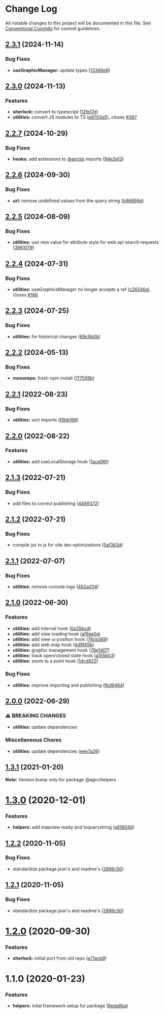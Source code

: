 # Change Log

All notable changes to this project will be documented in this file.
See [Conventional Commits](https://conventionalcommits.org) for commit guidelines.

## [2.3.1](https://github.com/agrc/kitchen-sink/compare/utilities-v2.3.0...utilities-v2.3.1) (2024-11-14)


### Bug Fixes

* **useGraphicManager:** update types ([13366e9](https://github.com/agrc/kitchen-sink/commit/13366e9316693b46f15f268860ba85e564ef7121))

## [2.3.0](https://github.com/agrc/kitchen-sink/compare/utilities-v2.2.7...utilities-v2.3.0) (2024-11-13)


### Features

* **sherlock:** convert to typescript ([12fe17d](https://github.com/agrc/kitchen-sink/commit/12fe17def4fa3c3458de5f9866f16715d90d7bbd))
* **utilities:** convert JS modules to TS ([e8703e5](https://github.com/agrc/kitchen-sink/commit/e8703e583f6b707ac9579b03432ef50a5e21b3d0)), closes [#367](https://github.com/agrc/kitchen-sink/issues/367)

## [2.2.7](https://github.com/agrc/kitchen-sink/compare/utilities-v2.2.6...utilities-v2.2.7) (2024-10-29)


### Bug Fixes

* **hooks:** add extensions to [@arcgis](https://github.com/arcgis) imports ([94e2e13](https://github.com/agrc/kitchen-sink/commit/94e2e13a2a2530de5bd9b6ce94e629162cdbe94e))

## [2.2.6](https://github.com/agrc/kitchen-sink/compare/utilities-v2.2.5...utilities-v2.2.6) (2024-09-30)


### Bug Fixes

* **url:** remove undefined values from the query string ([b96699d](https://github.com/agrc/kitchen-sink/commit/b96699d1dfdd4e63816f32850efd28d9e3a34cb1))

## [2.2.5](https://github.com/agrc/kitchen-sink/compare/utilities-v2.2.4...utilities-v2.2.5) (2024-08-09)


### Bug Fixes

* **utilities:** use new value for attribute style for web api search requests ([3961079](https://github.com/agrc/kitchen-sink/commit/3961079f5b9af9d56c7f61a96fb59afc89e927f9))

## [2.2.4](https://github.com/agrc/kitchen-sink/compare/utilities-v2.2.3...utilities-v2.2.4) (2024-07-31)


### Bug Fixes

* **utilities:** useGraphicsManager no longer accepts a ref ([c26546a](https://github.com/agrc/kitchen-sink/commit/c26546a7f9323f42e43ac385db1cbe7625d11ec8)), closes [#166](https://github.com/agrc/kitchen-sink/issues/166)

## [2.2.3](https://github.com/agrc/kitchen-sink/compare/utilities-v2.2.2...utilities-v2.2.3) (2024-07-25)


### Bug Fixes

* **utilities:** for historical changes ([69c9b0b](https://github.com/agrc/kitchen-sink/commit/69c9b0ba772a5b68d9e6cc1fdd6c25fc628cd512))

## [2.2.2](https://github.com/agrc/kitchen-sink/compare/utilities-v2.2.1...utilities-v2.2.2) (2024-05-13)


### Bug Fixes

* **monorepo:** fresh npm install ([7f7599b](https://github.com/agrc/kitchen-sink/commit/7f7599b6743b4e1c13d9617acafbb15d4b00f2c3))

## [2.2.1](https://github.com/agrc/kitchen-sink/compare/utilities-v2.2.0...utilities-v2.2.1) (2022-08-23)


### Bug Fixes

* **utilities:** sort imports ([f9bb166](https://github.com/agrc/kitchen-sink/commit/f9bb166b9e45a10d00131c4096337376d4c1f2ad))

## [2.2.0](https://github.com/agrc/kitchen-sink/compare/utilities-v2.1.3...utilities-v2.2.0) (2022-08-22)


### Features

* **utilities:** add useLocalStorage hook ([1aca06f](https://github.com/agrc/kitchen-sink/commit/1aca06f6183e04f094ae60ab2253a5e7bf1ce48f))

## [2.1.3](https://github.com/agrc/kitchen-sink/compare/utilities-v2.1.2...utilities-v2.1.3) (2022-07-21)


### Bug Fixes

* add files to correct publishing ([4499372](https://github.com/agrc/kitchen-sink/commit/4499372c102015acd59adc4d5342082a85548de4))

## [2.1.2](https://github.com/agrc/kitchen-sink/compare/utilities-v2.1.1...utilities-v2.1.2) (2022-07-21)


### Bug Fixes

* compile jsx to js for vite dev optimizations ([5af363d](https://github.com/agrc/kitchen-sink/commit/5af363d73630185a2a6b9ae1119ef0375d400e97))

## [2.1.1](https://github.com/agrc/kitchen-sink/compare/utilities-v2.1.0...utilities-v2.1.1) (2022-07-07)


### Bug Fixes

* **utilities:** remove console.logs ([462a204](https://github.com/agrc/kitchen-sink/commit/462a204c2d64a0a70b8d8eed015190d35ba86c6c))

## [2.1.0](https://github.com/agrc/kitchen-sink/compare/utilities-v2.0.0...utilities-v2.1.0) (2022-06-30)


### Features

* **utilities:** add interval hook ([0a35bcd](https://github.com/agrc/kitchen-sink/commit/0a35bcd2e303c818251aaab9b6fe601a05c4e8b6))
* **utilities:** add view loading hook ([af9ae0a](https://github.com/agrc/kitchen-sink/commit/af9ae0ad0ed01c54404c7f543f7114a713dd96fd))
* **utilities:** add view ui position hook ([78cb569](https://github.com/agrc/kitchen-sink/commit/78cb569c28af9e6b9cb149c8a7b2af80db888d4d))
* **utilities:** add web map hook ([4d9f45b](https://github.com/agrc/kitchen-sink/commit/4d9f45b981e45401fa4acda12dcc4d378ca33ad5))
* **utilities:** graphic management hook ([78e1d07](https://github.com/agrc/kitchen-sink/commit/78e1d079a679831db4a8231de1fd9f0d89417fd2))
* **utilities:** track open/closed state hook ([a155b03](https://github.com/agrc/kitchen-sink/commit/a155b0372d06c6adbda875c13a67997d9c70dfbd))
* **utilities:** zoom to a point hook ([1dcd822](https://github.com/agrc/kitchen-sink/commit/1dcd82238fb5ce5f5955891c25088972adeea91f))


### Bug Fixes

* **utilities:** improve importing and publishing ([fbd9464](https://github.com/agrc/kitchen-sink/commit/fbd9464bab5912a317b8a8d42268c0716aab2ce9))

## [2.0.0](https://github.com/agrc/kitchen-sink/compare/utilities-v1.3.1...utilities-v2.0.0) (2022-06-29)


### ⚠ BREAKING CHANGES

* **utilities:** update dependencies

### Miscellaneous Chores

* **utilities:** update dependencies ([eee7a26](https://github.com/agrc/kitchen-sink/commit/eee7a262f2e291877f5dca8c10da3d5cc8fcc062))

## [1.3.1](https://github.com/agrc/kitchen-sink/compare/@agrc/helpers@1.3.0...@agrc/helpers@1.3.1) (2021-01-20)

**Note:** Version bump only for package @agrc/helpers

# [1.3.0](https://github.com/agrc/kitchen-sink/compare/@agrc/helpers@1.2.2...@agrc/helpers@1.3.0) (2020-12-01)

### Features

- **helpers:** add mapview ready and toquerystring ([a616049](https://github.com/agrc/kitchen-sink/commit/a616049f1120ec4adc81d63a89bed04729d3edb1))

## [1.2.2](https://github.com/agrc/kitchen-sink/compare/@agrc/helpers@1.2.0...@agrc/helpers@1.2.2) (2020-11-05)

### Bug Fixes

- standardize package.json's and readme's ([2896c50](https://github.com/agrc/kitchen-sink/commit/2896c5074f397c43945d08d5d66435cc43a1f78a))

## [1.2.1](https://github.com/agrc/kitchen-sink/compare/@agrc/helpers@1.2.0...@agrc/helpers@1.2.1) (2020-11-05)

### Bug Fixes

- standardize package.json's and readme's ([2896c50](https://github.com/agrc/kitchen-sink/commit/2896c5074f397c43945d08d5d66435cc43a1f78a))

# [1.2.0](https://github.com/agrc/kitchen-sink/compare/@agrc/helpers@1.1.0...@agrc/helpers@1.2.0) (2020-09-30)

### Features

- **sherlock:** initial port from old repo ([e71acb9](https://github.com/agrc/kitchen-sink/commit/e71acb90edf04c6d3f303b50ae9a348440bdfca6))

# 1.1.0 (2020-01-23)

### Features

- **helpers:** inital framework setup for package ([9eda6ba](https://github.com/agrc/kitchen-sink/commit/9eda6ba829ad72b8ab299ff79bdedd0ad99a5227))
